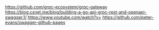 https://github.com/grpc-ecosystem/grpc-gateway
https://blog.csnet.me/blog/building-a-go-api-grpc-rest-and-openapi-swagger.1/
https://www.youtube.com/watch?v=
https://github.com/peter-evans/swagger-github-pages